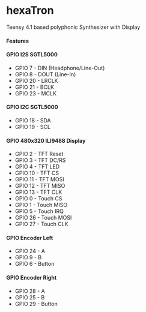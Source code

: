 # hexaTron
Teensy 4.1 based polyphonic Synthesizer with Display
#### Features
#### GPIO I2S SGTL5000
* GPIO 7 - DIN (Headphone/Line-Out)
* GPIO 8 - DOUT (Line-In)
* GPIO 20 - LRCLK
* GPIO 21 - BCLK
* GPIO 23 - MCLK
#### GPIO I2C SGTL5000
* GPIO 18 - SDA
* GPIO 19 - SCL
#### GPIO 480x320 ILI9488 Display
* GPIO 2 - TFT Reset
* GPIO 3 - TFT DC/RS
* GPIO 4 - TFT LED
* GPIO 10 - TFT CS
* GPIO 11 - TFT MOSI
* GPIO 12 - TFT MISO
* GPIO 13 - TFT CLK
* GPIO 0 - Touch CS
* GPIO 1 - Touch MISO
* GPIO 5 - Touch IRQ
* GPIO 26 - Touch MOSI
* GPIO 27 - Touch CLK
#### GPIO Encoder Left
* GPIO 24 - A
* GPIO 9 - B
* GPIO 6 - Button
#### GPIO Encoder Right
* GPIO 28 - A
* GPIO 25 - B
* GPIO 29 - Button